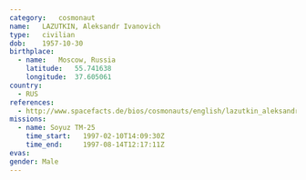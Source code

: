 ```yaml
---
category:	cosmonaut
name:	LAZUTKIN, Aleksandr Ivanovich 
type:	civilian
dob:	1957-10-30
birthplace:
  - name:	Moscow, Russia
    latitude:	55.741638
    longitude:	37.605061
country:
  - RUS
references:
  - http://www.spacefacts.de/bios/cosmonauts/english/lazutkin_aleksandr.htm
missions:
  - name: Soyuz TM-25
    time_start:   1997-02-10T14:09:30Z
    time_end:     1997-08-14T12:17:11Z
evas:
gender:	Male
---
```

